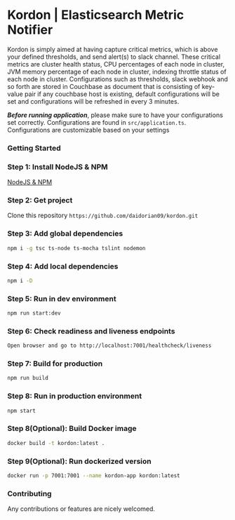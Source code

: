 # Kordon | Elasticsearch Metric Notifier
Kordon is simply aimed at having capture critical metrics, which is above your defined thresholds, and send alert(s) to slack channel. These critical metrics are cluster health status, CPU percentages of each node in cluster, JVM memory percentage of each node in cluster, indexing throttle status of each node in cluster. Configurations such as thresholds, slack webhook and so forth are stored in Couchbase as document that is consisting of key-value pair if any couchbase host is existing, default configurations will be set and configurations will be refreshed in every 3 minutes.

***Before running application***, please make sure to have your configurations set correctly. Configurations are found in ```src/application.ts```. Configurations are customizable based on your settings

### Getting Started

### Step 1: Install NodeJS & NPM

[NodeJS & NPM](https://nodejs.org/en/download/)

### Step 2: Get project

Clone this repository 
```https://github.com/daidorian09/kordon.git```

### Step 3: Add global dependencies

```bash
npm i -g tsc ts-node ts-mocha tslint nodemon
```

### Step 4: Add local dependencies

```bash
npm i -D
```

### Step 5: Run in dev environment

```bash
npm run start:dev
```

### Step 6: Check readiness and liveness endpoints

```bash
Open browser and go to http://localhost:7001/healthcheck/liveness
```

### Step 7: Build for production

```bash
npm run build
```

### Step 8: Run in production environment

```bash
npm start
```

### Step 8(Optional): Build Docker image

```bash
docker build -t kordon:latest .
```

### Step 9(Optional): Run dockerized version

```bash
docker run -p 7001:7001 --name kordon-app kordon:latest
```


### Contributing
Any contributions or features are nicely welcomed.